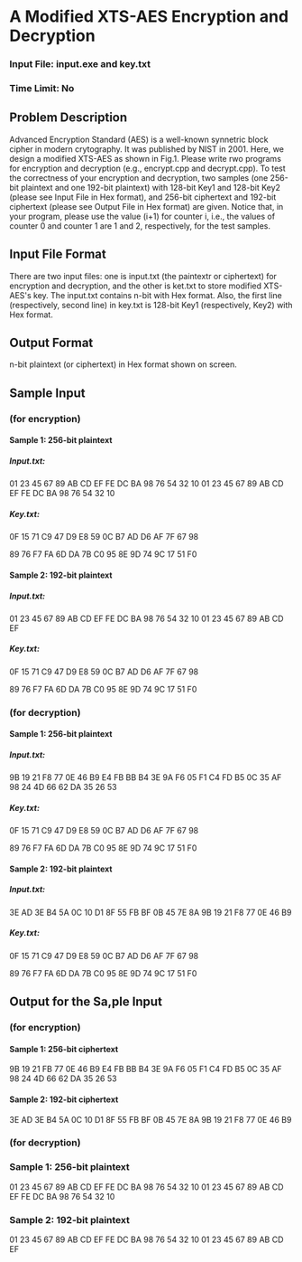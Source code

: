 # A Modified XTS-AES Encryption and Decryption
### Input File: input.exe and key.txt
### Time Limit: No

## Problem Description
Advanced Encryption Standard (AES) is a well-known synnetric block cipher in modern crytography. It was published by NIST in 2001. Here, we design a modified XTS-AES as shown in Fig.1. Please write rwo programs for encryption and decryption (e.g., encrypt.cpp and decrypt.cpp). To test the correctness of your encryption and decryption, two samples (one 256-bit plaintext and one 192-bit plaintext) with 128-bit Key1 and 128-bit Key2 (please see Input File in Hex format), and 256-bit ciphertext and 192-bit ciphertext (please see Output File in Hex format) are given. Notice that, in your program, please use the value (i+1) for counter i, i.e., the values of counter 0 and counter 1 are 1 and 2, respectively, for the test samples. 

## Input File Format
There are two input files: one is input.txt (the paintextr or ciphertext) for encryption and decryption, and the other is ket.txt to store modified XTS-AES\'s key. The input.txt contains n-bit with Hex format. Also, the first line (respectively, second line) in key.txt is 128-bit Key1 (respectively, Key2) with Hex format. 

## Output Format
n-bit plaintext (or ciphertext) in Hex format shown on screen. 

## Sample Input
### (for encryption)

#### Sample 1: 256-bit plaintext
##### Input.txt: 
01 23 45 67 89 AB CD EF FE DC BA 98 76 54 32 10 01 23 45 67 89 AB CD EF FE DC BA 98 76 54 32 10
##### Key.txt: 
0F 15 71 C9 47 D9 E8 59 0C B7 AD D6 AF 7F 67 98

89 76 F7 FA 6D DA 7B C0 95 8E 9D 74 9C 17 51 F0

#### Sample 2: 192-bit plaintext
##### Input.txt: 
01 23 45 67 89 AB CD EF FE DC BA 98 76 54 32 10 01 23 45 67 89 AB CD EF
##### Key.txt: 
0F 15 71 C9 47 D9 E8 59 0C B7 AD D6 AF 7F 67 98

89 76 F7 FA 6D DA 7B C0 95 8E 9D 74 9C 17 51 F0

### (for decryption)

#### Sample 1: 256-bit plaintext
##### Input.txt: 
9B 19 21 F8 77 0E 46 B9 E4 FB BB B4 3E 9A F6 05 F1 C4 FD B5 0C 35 AF 98 24 4D 66 62 DA 35 26 53
##### Key.txt: 
0F 15 71 C9 47 D9 E8 59 0C B7 AD D6 AF 7F 67 98

89 76 F7 FA 6D DA 7B C0 95 8E 9D 74 9C 17 51 F0

#### Sample 2: 192-bit plaintext
##### Input.txt: 
3E AD 3E B4 5A 0C 10 D1 8F 55 FB BF 0B 45 7E 8A 9B 19 21 F8 77 0E 46 B9
##### Key.txt: 
0F 15 71 C9 47 D9 E8 59 0C B7 AD D6 AF 7F 67 98

89 76 F7 FA 6D DA 7B C0 95 8E 9D 74 9C 17 51 F0

## Output for the Sa,ple Input
### (for encryption)

#### Sample 1: 256-bit ciphertext
9B 19 21 FB 77 0E 46 B9 E4 FB BB B4 3E 9A F6 05 F1 C4 FD B5 0C 35 AF 98 24 4D 66 62 DA 35 26 53
#### Sample 2: 192-bit ciphertext
3E AD 3E B4 5A 0C 10 D1 8F 55 FB BF 0B 45 7E 8A 9B 19 21 F8 77 0E 46 B9

### (for decryption)

### Sample 1: 256-bit plaintext
01 23 45 67 89 AB CD EF FE DC BA 98 76 54 32 10 01 23 45 67 89 AB CD EF FE DC BA 98 76 54 32 10

### Sample 2: 192-bit plaintext
01 23 45 67 89 AB CD EF FE DC BA 98 76 54 32 10 01 23 45 67 89 AB CD EF

